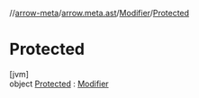 //[arrow-meta](../../../../index.md)/[arrow.meta.ast](../../index.md)/[Modifier](../index.md)/[Protected](index.md)

# Protected

[jvm]\
object [Protected](index.md) : [Modifier](../index.md)
